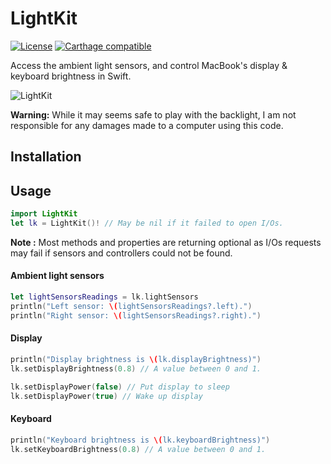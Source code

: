 # LightKit
[![License](http://img.shields.io/badge/license-BSD-blue.svg?style=flat-square)](https://github.com/maxmouchet/miniRAK/blob/master/LICENSE)
[![Carthage compatible](https://img.shields.io/badge/Carthage-compatible-4BC51D.svg?style=flat-square)](#)

Access the ambient light sensors, and control MacBook's display & keyboard brightness in Swift.

![LightKit](http://cdn.makeagif.com/media/5-05-2015/muJWM6.gif)

**Warning:** While it may seems safe to play with the backlight, I am not responsible for any damages made to a computer using this code.

## Installation

## Usage
```swift
import LightKit
let lk = LightKit()! // May be nil if it failed to open I/Os.
```

**Note :** Most methods and properties are returning optional as I/Os requests may fail if sensors and controllers could not be found.

#### Ambient light sensors
```swift
let lightSensorsReadings = lk.lightSensors
println("Left sensor: \(lightSensorsReadings?.left).")
println("Right sensor: \(lightSensorsReadings?.right).")
```

#### Display
```swift
println("Display brightness is \(lk.displayBrightness)")
lk.setDisplayBrightness(0.8) // A value between 0 and 1.
```

```swift
lk.setDisplayPower(false) // Put display to sleep
lk.setDisplayPower(true) // Wake up display
```

#### Keyboard
```swift
println("Keyboard brightness is \(lk.keyboardBrightness)")
lk.setKeyboardBrightness(0.8) // A value between 0 and 1.
```
